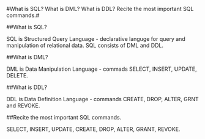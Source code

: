 #What is SQL? What is DML? What is DDL? Recite the most important SQL commands.#

##What is SQL? 

SQL is Structured Query Language - declarative languge for query and manipulation of relational data. 
SQL consists of DML and DDL. 

##What is DML? 

DML is Data Manipulation Language - commads SELECT, INSERT, UPDATE, DELETE.

##What is DDL? 

DDL is Data Definition Language - commands CREATE, DROP, ALTER, GRNT and REVOKE. 

##Recite the most important SQL commands.

SELECT, INSERT, UPDATE, CREATE, DROP, ALTER, GRANT, REVOKE.